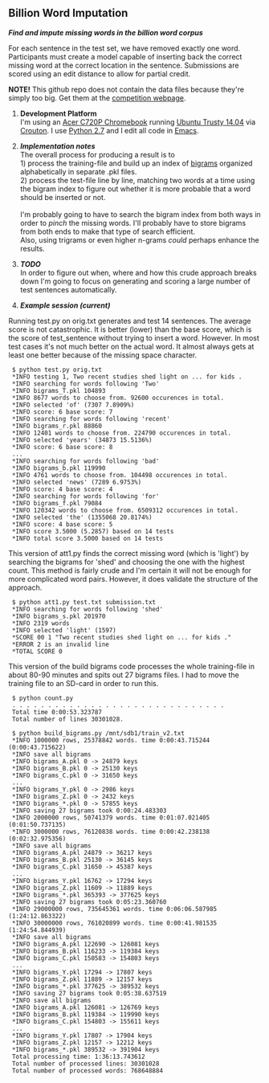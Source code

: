 Billion Word Imputation
-----------------------------

_**Find and impute missing words in the billion word corpus**_

For each sentence in the test set, we have removed exactly one word. Participants must create a model capable of inserting back the correct missing word at the correct location in the sentence. Submissions are scored using an edit distance to allow for partial credit.

**NOTE!** This github repo does not contain the data files because they're simply too big. Get them at the [competition webpage](https://www.kaggle.com/c/billion-word-imputation).

1. **Development Platform**<br>
I'm using an [Acer C720P Chromebook](http://www.google.com/chrome/devices/acer-c720p-chromebook/) running [Ubuntu Trusty 14.04](http://releases.ubuntu.com/14.04/) via [Crouton](https://github.com/dnschneid/crouton). I use [Python 2.7](https://docs.python.org/2/) and I edit all code in [Emacs](http://www.gnu.org/software/emacs).

2. _**Implementation notes**_<br>
The overall process for producing a result is to<br>1) process the training-file and build up an index of [bigrams](http://en.wikipedia.org/wiki/Bigram) organized alphabetically in separate .pkl files.<br>2) process the test-file line by line, matching two words at a time using the bigram index to figure out whether it is more probable that a word should be inserted or not.<br><br>I'm probably going to have to search the bigram index from both ways in order to _pinch_ the missing words. I'll probably have to store bigrams from both ends to make that type of search efficient.<br>Also, using trigrams or even higher n-grams _could_ perhaps enhance the results.

3. _**TODO**_<br>
In order to figure out when, where and how this crude approach breaks down I'm going to focus on generating and scoring a large number of test sentences automatically.

4. _**Example session (current)**_

Running test.py on orig.txt generates and test 14 sentences. The average score is not catastrophic. It is better (lower) than the base score, which is the score of test_sentence without trying to insert a word. However. In most test cases it's not much better on the actual word. It almost always gets at least one better because of the missing space character.

     $ python test.py orig.txt 
     *INFO testing 1, Two recent studies shed light on ... for kids .
     *INFO searching for words following 'Two'
     *INFO bigrams_T.pkl 104893
     *INFO 8677 words to choose from. 92600 occurences in total.
     *INFO selected 'of' (7307 7.8909%)
     *INFO score: 6 base score: 7
     *INFO searching for words following 'recent'
     *INFO bigrams_r.pkl 88860
     *INFO 12401 words to choose from. 224790 occurences in total.
     *INFO selected 'years' (34873 15.5136%)
     *INFO score: 6 base score: 8
     ...
     *INFO searching for words following 'bad'
     *INFO bigrams_b.pkl 119990
     *INFO 4761 words to choose from. 104498 occurences in total.
     *INFO selected 'news' (7289 6.9753%)
     *INFO score: 4 base score: 4
     *INFO searching for words following 'for'
     *INFO bigrams_f.pkl 79084
     *INFO 120342 words to choose from. 6509312 occurences in total.
     *INFO selected 'the' (1355068 20.8174%)
     *INFO score: 4 base score: 5
     *INFO score 3.5000 (5.2857) based on 14 tests
     *INFO total score 3.5000 based on 14 tests

This version of att1.py finds the correct missing word (which is 'light') by searching the bigrams for 'shed' and choosing the one with the highest count. This method is fairly crude and I'm certain it will not be enough for more complicated word pairs. However, it does validate the structure of the approach.

     $ python att1.py test.txt submission.txt 
     *INFO searching for words following 'shed'
     *INFO bigrams_s.pkl 201970
     *INFO 2319 words
     *INFO selected 'light' (1597)
     *SCORE 00 1 "Two recent studies shed light on ... for kids ."
     *ERROR 2 is an invalid line
     *TOTAL SCORE 0

This version of the build bigrams code processes the whole training-file in about 80-90 minutes and spits out 27 bigrams files. I had to move the training file to an SD-card in order to run this.

     $ python count.py 
     . . . . . . . . . . . . . . . . . . . . . . . . . . . . . .
     Total time 0:00:53.323787
     Total number of lines 30301028.

     $ python build_bigrams.py /mnt/sdb1/train_v2.txt 
     *INFO 1000000 rows, 25378842 words. time 0:00:43.715244 (0:00:43.715622)
     *INFO save all bigrams
     *INFO bigrams_A.pkl 0 -> 24879 keys
     *INFO bigrams_B.pkl 0 -> 25130 keys
     *INFO bigrams_C.pkl 0 -> 31650 keys
     ...
     *INFO bigrams_Y.pkl 0 -> 2986 keys
     *INFO bigrams_Z.pkl 0 -> 2432 keys
     *INFO bigrams_*.pkl 0 -> 57855 keys
     *INFO saving 27 bigrams took 0:00:24.483303
     *INFO 2000000 rows, 50741379 words. time 0:01:07.021405 (0:01:50.737135)
     *INFO 3000000 rows, 76120838 words. time 0:00:42.238138 (0:02:32.975356)
     *INFO save all bigrams
     *INFO bigrams_A.pkl 24879 -> 36217 keys
     *INFO bigrams_B.pkl 25130 -> 36145 keys
     *INFO bigrams_C.pkl 31650 -> 45387 keys
     ...
     *INFO bigrams_Y.pkl 16762 -> 17294 keys
     *INFO bigrams_Z.pkl 11609 -> 11889 keys
     *INFO bigrams_*.pkl 365393 -> 377625 keys
     *INFO saving 27 bigrams took 0:05:23.360760
     *INFO 29000000 rows, 735645361 words. time 0:06:06.587985 (1:24:12.863322)
     *INFO 30000000 rows, 761020899 words. time 0:00:41.981535 (1:24:54.844939)
     *INFO save all bigrams
     *INFO bigrams_A.pkl 122690 -> 126081 keys
     *INFO bigrams_B.pkl 116233 -> 119384 keys
     *INFO bigrams_C.pkl 150583 -> 154803 keys
     ...
     *INFO bigrams_Y.pkl 17294 -> 17807 keys
     *INFO bigrams_Z.pkl 11889 -> 12157 keys
     *INFO bigrams_*.pkl 377625 -> 389532 keys
     *INFO saving 27 bigrams took 0:05:38.637519
     *INFO save all bigrams
     *INFO bigrams_A.pkl 126081 -> 126769 keys
     *INFO bigrams_B.pkl 119384 -> 119990 keys
     *INFO bigrams_C.pkl 154803 -> 155611 keys
     ...
     *INFO bigrams_Y.pkl 17807 -> 17904 keys
     *INFO bigrams_Z.pkl 12157 -> 12212 keys
     *INFO bigrams_*.pkl 389532 -> 391904 keys
     Total processing time: 1:36:13.743612
     Total number of processed lines: 30301028
     Total number of processed words: 768648884

